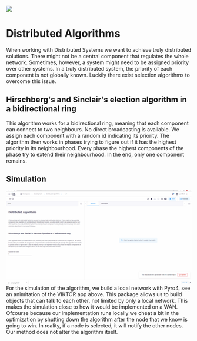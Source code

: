 ![](https://img.shields.io/badge/SDK-v14.0.0-blue) <Please check version is the same as specified in requirements.txt>
# Distributed Algorithms

When working with Distributed Systems we want to achieve truly distributed solutions. There might not be a central component that regulates the whole network. Sometimes, however, a system might need to be assigned priority over other systems. In a truly distributed system, the priority of each component is not globally known. Luckily there exist selection algorithms to overcome this issue.

## Hirschberg's and Sinclair's election algorithm in a bidirectional ring

This algorithm works for a bidirectional ring, meaning that each component can connect to two neighbours. No direct broadcasting is available. We assign each component with a random id indicating its priority. The algorithm then works in phases trying to figure out if it has the highest priority in its neighbourhood. Every phase the highest components of the phase try to extend their neighbourhood. In the end, only one component remains.

## Simulation
![](Animation.gif)
For the simulation of the algorithm, we build a local network with Pyro4, see an animitation of the VIKTOR app above. This package allows us to build objects that can talk to each other, not limited by only a local network. This makes the simulation close to how it would be implemented on a WAN. Ofcourse because our implementation runs locally we cheat a bit in the optimization by shutting down the algorithm after the node that we know is going to win. In reality, if a node is selected, it will notify the other nodes. Our method does not alter the algorithm itself.
